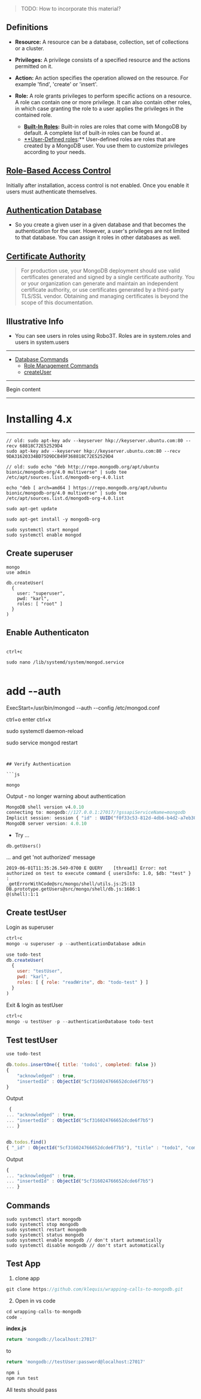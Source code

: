 




> TODO: How to incorporate this material?

## Definitions


- **Resource:** A resource can be a database, collection, set of collections or a cluster.

- **Privileges:** A privilege consists of a specified resource and the actions permitted on it.

- **Action:** An action specifies the operation allowed on the resource. For example 'find', 'create' or 'insert'.

- **Role:** A role grants privileges to perform specific actions on a resource. A role can contain one or more privilege. It can also contain other roles, in which case granting the role to a user applies the privileges in the contained role. 
  - **[Built-In Roles](https://docs.mongodb.com/manual/reference/built-in-roles/):** Built-in roles are roles that come with MongoDB by default. A complete list of built-in roles can be found at .
  - [**User-Defined roles](https://docs.mongodb.com/manual/core/security-user-defined-roles/):** User-defined roles are roles that are created by a MongoDB user. You use them to customize privileges according to your needs.

## [Role-Based Access Control](https://docs.mongodb.com/manual/core/authorization/#role-based-access-control)

Initially after installation, access control is not enabled. Once you enable it users must authenticate themselves.

## [Authentication Database](https://docs.mongodb.com/manual/core/security-users/#user-authentication-database)

- So you create a given user in a given database and that becomes the authentication for the user. However, a user's privileges are not limited to that database. You can assign it roles in other databases as well.


## [Certificate Authority](https://docs.mongodb.com/manual/core/security-x.509/#certificate-authority)

> For production use, your MongoDB deployment should use valid certificates generated and signed by a single certificate authority. You or your organization can generate and maintain an independent certificate authority, or use certificates generated by a third-party TLS/SSL vendor. Obtaining and managing certificates is beyond the scope of this documentation.



## Illustrative Info
- You can see users in roles using Robo3T. Roles are in system.roles and users in system.users


---

- [Database Commands](https://docs.mongodb.com/manual/reference/command/)
  - [Role Management Commands](https://docs.mongodb.com/manual/reference/command/nav-role-management/)
  - [createUser](https://docs.mongodb.com/manual/reference/command/#user-management-commands)



---

Begin content

---


# Installing 4.x
-----------------

```console
// old: sudo apt-key adv --keyserver hkp://keyserver.ubuntu.com:80 --recv 68818C72E52529D4
sudo apt-key adv --keyserver hkp://keyserver.ubuntu.com:80 --recv 9DA31620334BD75D9DCB49F368818C72E52529D4

// old: sudo echo "deb http://repo.mongodb.org/apt/ubuntu bionic/mongodb-org/4.0 multiverse" | sudo tee /etc/apt/sources.list.d/mongodb-org-4.0.list

echo "deb [ arch=amd64 ] https://repo.mongodb.org/apt/ubuntu bionic/mongodb-org/4.0 multiverse" | sudo tee /etc/apt/sources.list.d/mongodb-org-4.0.list

sudo apt-get update

sudo apt-get install -y mongodb-org

sudo systemctl start mongod
sudo systemctl enable mongod

```


## Create superuser
```console
mongo
use admin

db.createUser(
  {
    user: "superuser",
    pwd: "karl",
    roles: [ "root" ]
  }
)
```

## Enable Authenticaton

```console

ctrl+c

sudo nano /lib/systemd/system/mongod.service


```

# add --auth
ExecStart=/usr/bin/mongod --auth --config /etc/mongod.conf

ctrl+o
enter
ctrl+x

sudo systemctl daemon-reload

sudo service mongod restart


```


## Verify Authentication

```js

mongo
```

Output - no longer warning about authentication
```js
MongoDB shell version v4.0.10
connecting to: mongodb://127.0.0.1:27017/?gssapiServiceName=mongodb
Implicit session: session { "id" : UUID("f0f33c53-812d-4db6-b4d2-a7eb30aa7048") }
MongoDB server version: 4.0.10

```


- Try ...
```
db.getUsers()
```
... and get 'not authorized' message
```
2019-06-01T11:35:26.549-0700 E QUERY    [thread1] Error: not authorized on test to execute command { usersInfo: 1.0, $db: "test" } :
_getErrorWithCode@src/mongo/shell/utils.js:25:13
DB.prototype.getUsers@src/mongo/shell/db.js:1686:1
@(shell):1:1

```

## Create testUser

Login as superuser
```js
ctrl+c
mongo -u superuser -p --authenticationDatabase admin
```


```js
use todo-test
db.createUser(
  {
    user: "testUser",
    pwd: "karl",
    roles: [ { role: "readWrite", db: "todo-test" } ]
  }
)
```




Exit & login as testUser

```js
ctrl+c
mongo -u testUser -p --authenticationDatabase todo-test
```



## Test testUser
```js
use todo-test

db.todos.insertOne({ title: 'todo1', completed: false })
{
	"acknowledged" : true,
	"insertedId" : ObjectId("5cf316024766652dcde6f7b5")
}
```

Output
```js
 {
... "acknowledged" : true,
... "insertedId" : ObjectId("5cf316024766652dcde6f7b5")
... }
```


```js

db.todos.find()
{ "_id" : ObjectId("5cf316024766652dcde6f7b5"), "title" : "todo1", "completed" : false }

```
Output
```js
{
... "acknowledged" : true,
... "insertedId" : ObjectId("5cf316024766652dcde6f7b5")
... }
```

## Commands

```
sudo systemctl start mongodb
sudo systemctl stop mongodb
sudo systemctl restart mongodb
sudo systemctl status mongodb
sudo systemctl enable mongodb // don't start automatically
sudo systemctl disable mongodb // don't start automatically
```


## Test App
1. clone app
```js
git clone https://github.com/klequis/wrapping-calls-to-mongodb.git
```
2. Open in vs code
```js
cd wrapping-calls-to-mongodb
code .
```
__index.js__
```js
return 'mongodb://localhost:27017'
```
to
```js
return 'mongodb://testUser:password@localhost:27017'
```

```js
npm i
npm run test
```
All tests should pass

